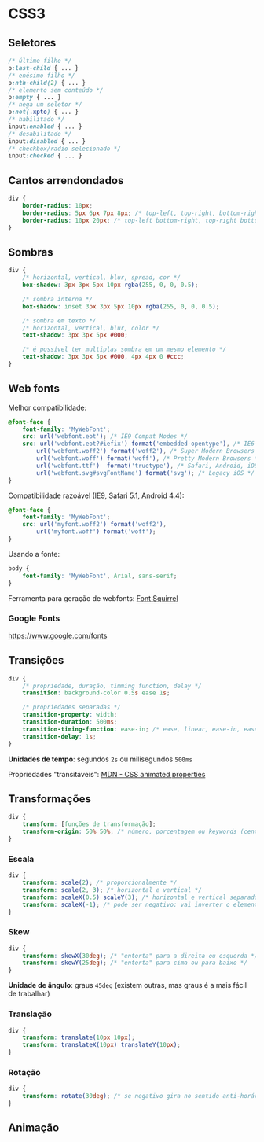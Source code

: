 # CSS3

## Seletores

```css
/* último filho */
p:last-child { ... }
/* enésimo filho */
p:nth-child(2) { ... }
/* elemento sem conteúdo */
p:empty { ... }
/* nega um seletor */
p:not(.xpto) { ... }
/* habilitado */
input:enabled { ... }
/* desabilitado */
input:disabled { ... }
/* checkbox/radio selecionado */
input:checked { ... }
```

## Cantos arrendondados

```css
div {
    border-radius: 10px;
    border-radius: 5px 6px 7px 8px; /* top-left, top-right, bottom-right, bottom-left */
    border-radius: 10px 20px; /* top-left bottom-right, top-right bottom-left */
}
```

## Sombras

```css
div {
    /* horizontal, vertical, blur, spread, cor */
    box-shadow: 3px 3px 5px 10px rgba(255, 0, 0, 0.5);

    /* sombra interna */
    box-shadow: inset 3px 3px 5px 10px rgba(255, 0, 0, 0.5);

    /* sombra em texto */
    /* horizontal, vertical, blur, color */
    text-shadow: 3px 3px 5px #000;

    /* é possível ter multiplas sombra em um mesmo elemento */
    text-shadow: 3px 3px 5px #000, 4px 4px 0 #ccc;
}
```

## Web fonts

Melhor compatibilidade:

```css
@font-face {
    font-family: 'MyWebFont';
    src: url('webfont.eot'); /* IE9 Compat Modes */
    src: url('webfont.eot?#iefix') format('embedded-opentype'), /* IE6-IE8 */
        url('webfont.woff2') format('woff2'), /* Super Modern Browsers */
        url('webfont.woff') format('woff'), /* Pretty Modern Browsers */
        url('webfont.ttf')  format('truetype'), /* Safari, Android, iOS */
        url('webfont.svg#svgFontName') format('svg'); /* Legacy iOS */
}
```

Compatibilidade razoável (IE9, Safari 5.1, Android 4.4):

```css
@font-face {
    font-family: 'MyWebFont';
    src: url('myfont.woff2') format('woff2'),
        url('myfont.woff') format('woff');
}
```

Usando a fonte:

```css
body {
    font-family: 'MyWebFont', Arial, sans-serif;
}
```

Ferramenta para geração de webfonts: [Font Squirrel](http://www.fontsquirrel.com/tools/webfont-generator)

### Google Fonts

https://www.google.com/fonts

## Transições

```css
div {
    /* propriedade, duração, timming function, delay */
    transition: background-color 0.5s ease 1s;

    /* propriedades separadas */
    transition-property: width;
    transition-duration: 500ms;
    transition-timing-function: ease-in; /* ease, linear, ease-in, ease-out, ease-in-out, step-start, step-end */
    transition-delay: 1s;
}
```

**Unidades de tempo**: segundos `2s` ou milisegundos `500ms`

Propriedades "transitáveis": [MDN - CSS animated properties](https://developer.mozilla.org/en-US/docs/Web/CSS/CSS_animated_properties)

## Transformações

```css
div {
    transform: [funções de transformação];
    transform-origin: 50% 50%; /* número, porcentagem ou keywords (center top bottom left right) */
}
```

### Escala

```css
div {
    transform: scale(2); /* proporcionalmente */
    transform: scale(2, 3); /* horizontal e vertical */
    transform: scaleX(0.5) scaleY(3); /* horizontal e vertical separados */
    transform: scaleX(-1); /* pode ser negativo: vai inverter o elemento */
}
```

### Skew

```css
div {
    transform: skewX(30deg); /* "entorta" para a direita ou esquerda */
    transform: skewY(25deg); /* "entorta" para cima ou para baixo */
}
```

**Unidade de ângulo**: graus `45deg` (existem outras, mas graus é a mais fácil de trabalhar)

### Translação

```css
div {
    transform: translate(10px 10px);
    transform: translateX(10px) translateY(10px);
}
```

### Rotação

```css
div {
    transform: rotate(30deg); /* se negativo gira no sentido anti-horário */
}
```

## Animação

